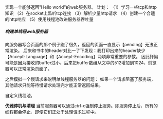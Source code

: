 实现一个能够返回"Hello world"的web服务器。
计划：
（1）学习一些tcp和http知识
（2）在socket上监听tcp连接
（3）解析少量http请求
（4）创建一个合适的http响应
（5）使用线程池改进服务器吞吐量

##### 构建单线程web服务器
向服务器写会页面的那个例子跑了很久，返回的页面一直显示【pending】无法正常渲染。
后来和书中的header对比一了下发现：我打印出来的header缺少【Accept-Language】和【Accept-Encoding】两项非常重要的参数。
因此怀疑可能是因为接收的buffer过小，后来把buffer数组从文中的512增加到1024，浏览器可以正常渲染页面了。


之后模拟一个慢请求来说明单线程服务器的问题：
如果一个请求阻塞了服务端，其他请求只能等待慢请求处理完才能正常返回结果。


自定义线程池，


**优雅停机与清理**
当前服务器可以通过ctrl-c强制停止服务。即服务停止后，所有的线程都会停止，即便它们正处于处理请求过程中。
